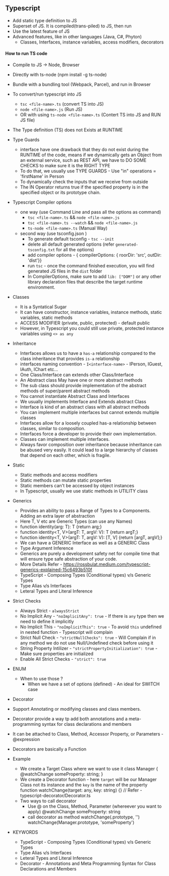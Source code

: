 ## Typescript

- Add static type definition to JS
- Superset of JS. It is compiled(trans-piled) to JS, then run
- Use the latest feature of JS
- Advanced features, like in other languages (Java, C#, Phyton)
  - Classes, Interfaces, instance variables, access modifiers, decorators

#### How to run TS code

- Compile to JS -> Node, Browser
- Directly with ts-node (npm install -g ts-node)
- Bundle with a bundling tool (Webpack, Parcel), and run in Browser
- To convert/run typescript into JS

  - `tsc <file-name>.ts` (convert TS into JS)
  - `node <file-name>.js` (Run JS)
  - OR with using `ts-node <file-name>.ts` (Contert TS into JS and RUN JS file)

- The Type definition (TS) does not Exists at RUNTIME

- Type Guards

  - interface have one drawback that they do not exist during the RUNTIME of the code, means if we dynamically gets an Object
    from an external service, such as REST API, we have to DO SOME CHECKS to make sure it is the RIGHT TYPE
  - To do that, we usually use TYPE GUARDS - Use "in" operations = 'firstName' in Person
  - To dynamically check the inputs that we receive from outside
  - The IN Operator returns true if the specified property is in the specified object or its prototype chain.

- Typescript Compiler options

  - one way (use Command Line and pass all the options as command)
    - `tsc <file-name>.ts` && `node <file-name>.js`
    - `tsc <file-name>.ts --watch` && `node <file-name>.js`
    - `ts-node <file-name>.ts` (Manual Way)
  - second way (use tsconfig.json )
    - To generate default tsconfig - `tsc --init`
    - delete all default generated options (refer `generated-tsconfig.txt` for all the options)
    - add compiler options - { compilerOptions: { roorDir: 'src', outDir: 'dist'}}
    - run `tsc` - once the command finished execution, you will find generated JS files in the `dist` folder
    - In CompilerOptions, make sure to add `lib: ["DOM"]` or any other library declaration files that describe the target runtime environment.

- Classes

  - It is a Syntatical Sugar
  - It can have constructor, instance variables, instance methods, static variables, static methods
  - ACCESS MODIFIER (private, public, protected) - default public
  - However, in Typescript you could still use private, protected instance variables using `<> as any`

- Inheritance

  - Interfaces allows us to have a `has-a` relationship compared to the class inheritance that provides `is-a` relationship
  - interfaces naming convention - `I<interface-name>` - IPerson, IGuest, IAuth, IChart etc...
  - One Class/Interface can extends other Class/Interface
  - An Abstract class May have one or more abstract methods
  - The sub class should provide implementation of the abstract methods of super/parent abstract methods
  - You cannot instantiate Abstract Class and Interfaces
  - We usually implements Interface and Extends abstract Class
  - Interface is kind of an abstract class with all abstract methods
  - You can implement multiple interfaces but cannot extends multiple classes
  - Interfaces allow for a loosely coupled has-a relationship between classes, similar to composition.
  - Interfaces force a developer to provide their own implementation.
  - Classes can implement multiple interfaces.
  - Always favor composition over inheritance because inheritance can be abused very easily.
    It could lead to a large hierarchy of classes that depend on each other, which is fragile.

- Static

  - Static methods and access modifiers
  - Static methods can mutate static properties
  - Static members can't be accessed by object instances
  - In Typescript, usually we use static methods in UTILITY class

- Generics

  - Provides an ability to pass a Range of Types to a Components. Adding an extra layer of abstraction
  - Here T, V etc are Generic Types (can use any Names)
  - function identity<T>(arg: T): T {return arg;}
  - function identity<T, V>(argT: T, argV: V): T {return argT;}
  - function identity<T, V>(argT: T, argV: V): [T, V] {return [argT, argV];}
  - We can have a GENERIC Interface as well as a GENERIC Class
  - Type Argument Inference
  - Generics are purely a development safety net for compile time that will ensure type safe abstraction of your code.
  - More Details Refer - https://rossbulat.medium.com/typescript-generics-explained-15c6493b510f
  - TypeScript - Composing Types (Conditional types) v/s Generic Types
  - Type Alias v/s Interfaces
  - Leteral Types and Literal Inference

- Strict Checks

  - Always Strict - `alwaysStrict`
  - No Implicit Any - `"noImplicitAny": true` - If there is `any` type then we need to define it implicitly
  - No Implicit This - `"noImplicitThis": true` - To avoid `this` undefined in nested function - Typescript will complain
  - Strict Null Check - `"strictNullChecks": true` - Will Complain if in any method we do not use Null/Undefined check before using it
  - String Property Intilizer - `"strictPropertyInitialization": true` - Make sure properties are initialized
  - Enable All Strict Checks - `"strict": true`

- ENUM

  - When to use those ?
    - When we have a set of options (defined) - An ideal for SWITCH case

- Decorator
- Support Annotating or modifying classes and class members.
- Decorator provide a way tp add both annotations and a meta-programming syntax for class declarations and members
- It can be attached to Class, Method, Accessor Property, or Parameters - @expression
- Decorators are basically a Function
- Example

  - We create a Target Class where we want to use it
    class Manager {  
     @watchChange someProperty: string;
    }
  - We create a Decorator function - here `target` will be our Manager Class not its instance and the `key` is the name of the property
    function watchChange(target: any, key: string) {} // Refer - typescript-decorator/Decorator.ts
  - Two ways to call decorator
    - Use @<decorator-name> on the Class, Method, Parameter (whereever you want to apply)
      @watchChange
      someProperty: string
    - call decorator as method
      watchChange(<Class>.prototype, '<property-name>')
      watchChange(Manager.prototype, 'someProperty')

- KEYWORDS
  - TypeScript - Composing Types (Conditional types) v/s Generic Types
  - Type Alias v/s Interfaces
  - Leteral Types and Literal Inference
  - Decorator - Annotations and Meta Programming Syntax for Class Declarations and Members
